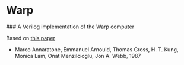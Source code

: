 # Warp

### A Verilog implementation of the Warp computer

Based on [this paper](https://apps.dtic.mil/sti/pdfs/ADA184329.pdf)
- Marco Annaratone, Emmanuel Arnould, Thomas Gross, H. T. Kung, Monica Lam, Onat Menzilcioglu, Jon A. Webb, 1987

